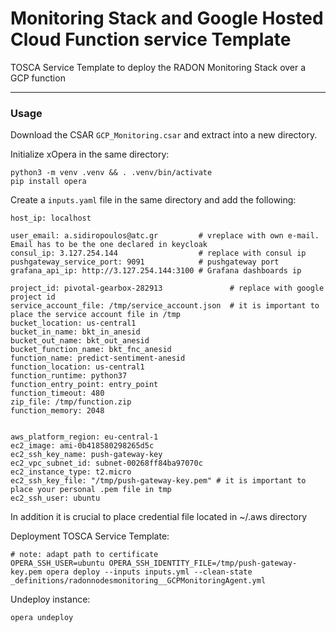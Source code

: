 # Monitoring Stack and Google Hosted Cloud Function service Template

TOSCA Service Template to deploy the RADON Monitoring Stack over a GCP function

---

### Usage

Download the CSAR `GCP_Monitoring.csar` and extract into a new directory.

Initialize xOpera in the same directory:

```
python3 -m venv .venv && . .venv/bin/activate
pip install opera
```

Create a `inputs.yaml` file in the same directory and add the following:

```
host_ip: localhost

user_email: a.sidiropoulos@atc.gr         # vreplace with own e-mail. Email has to be the one declared in keycloak
consul_ip: 3.127.254.144                  # replace with consul ip
pushgateway_service_port: 9091            # pushgateway port
grafana_api_ip: http://3.127.254.144:3100 # Grafana dashboards ip

project_id: pivotal-gearbox-282913               # replace with google project id
service_account_file: /tmp/service_account.json  # it is important to place the service account file in /tmp
bucket_location: us-central1
bucket_in_name: bkt_in_anesid
bucket_out_name: bkt_out_anesid
bucket_function_name: bkt_fnc_anesid
function_name: predict-sentiment-anesid
function_location: us-central1
function_runtime: python37
function_entry_point: entry_point
function_timeout: 480
zip_file: /tmp/function.zip
function_memory: 2048


aws_platform_region: eu-central-1
ec2_image: ami-0b418580298265d5c
ec2_ssh_key_name: push-gateway-key
ec2_vpc_subnet_id: subnet-00268ff84ba97070c
ec2_instance_type: t2.micro
ec2_ssh_key_file: "/tmp/push-gateway-key.pem" # it is important to place your personal .pem file in tmp
ec2_ssh_user: ubuntu
```

In addition it is crucial to place credential file located in ~/.aws directory

Deployment TOSCA Service Template:

```
# note: adapt path to certificate
OPERA_SSH_USER=ubuntu OPERA_SSH_IDENTITY_FILE=/tmp/push-gateway-key.pem opera deploy --inputs inputs.yml --clean-state _definitions/radonnodesmonitoring__GCPMonitoringAgent.yml
```

Undeploy instance:

```
opera undeploy
```
